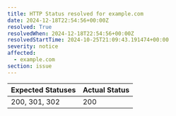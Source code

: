 ```yaml
---
title: HTTP Status resolved for example.com
date: 2024-12-18T22:54:56+00:00Z
resolved: True
resolvedWhen: 2024-12-18T22:54:56+00:00Z
resolvedStartTime: 2024-10-25T21:09:43.191474+00:00
severity: notice
affected:
  - example.com
section: issue
---
```


| Expected Statuses | Actual Status  |
|-------------------|----------------|
| 200, 301, 302 | 200 |
